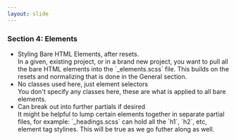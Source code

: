 ```yaml
---
layout: slide
---
```


### Section 4: Elements

<ul>
<li>
Styling Bare HTML Elements, after resets.

<aside class="notes">
In a given, existing project, or in a brand new project, you want to
pull all the bare HTML elements into the `_elements.scss` file. This
builds on the resets and normalizing that is done in the General
section.
</aside>
</li>


<li>
No classes used here, just element selectors

<aside class="notes">
You don't specify any classes here, these are what is applied to all
bare elements.
</aside>
</li>

<li>
Can break out into further partials if desired

<aside class="notes">
It might be helpful to lump certain elements together in separate
partial files, for example: `_headings.scss` can hold all the `h1`,
`h2`, etc, element tag stylines. This will be true as we go futher
along as well.
</aside>
</li>


</ul>

